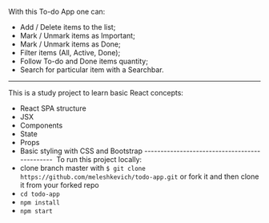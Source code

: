 With this To-do App one can:

- Add / Delete items to the list;
- Mark / Unmark items as Important;
- Mark / Unmark items as Done;
- Filter items (All, Active, Done);
- Follow To-do and Done items quantity;
- Search for particular item with a Searchbar. 

--------------------------------------------
This is a study project to learn basic React concepts:
- React SPA structure 
- JSX 
- Components
- State
- Props  
- Basic styling with CSS and Bootstrap
---------------------------------------------- 
To run this project locally: 
- clone branch master with `$ git clone https://github.com/meleshkevich/todo-app.git`
  or fork it and then clone it from your forked repo
- `cd todo-app`
- `npm install`
- `npm start`
